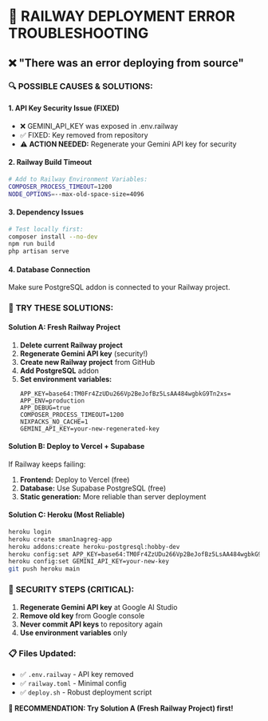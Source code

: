 # 🚨 RAILWAY DEPLOYMENT ERROR TROUBLESHOOTING

## ❌ **"There was an error deploying from source"**

### 🔍 **POSSIBLE CAUSES & SOLUTIONS:**

#### 1. **API Key Security Issue (FIXED)**

-   ❌ GEMINI_API_KEY was exposed in .env.railway
-   ✅ FIXED: Key removed from repository
-   ⚠️ **ACTION NEEDED:** Regenerate your Gemini API key for security

#### 2. **Railway Build Timeout**

```bash
# Add to Railway Environment Variables:
COMPOSER_PROCESS_TIMEOUT=1200
NODE_OPTIONS=--max-old-space-size=4096
```

#### 3. **Dependency Issues**

```bash
# Test locally first:
composer install --no-dev
npm run build
php artisan serve
```

#### 4. **Database Connection**

Make sure PostgreSQL addon is connected to your Railway project.

### 🚀 **TRY THESE SOLUTIONS:**

#### **Solution A: Fresh Railway Project**

1. **Delete current Railway project**
2. **Regenerate Gemini API key** (security!)
3. **Create new Railway project** from GitHub
4. **Add PostgreSQL** addon
5. **Set environment variables:**
    ```
    APP_KEY=base64:TM0Fr4ZzUDu266Vp2BeJofBz5LsAA484wgbkG9Tn2xs=
    APP_ENV=production
    APP_DEBUG=true
    COMPOSER_PROCESS_TIMEOUT=1200
    NIXPACKS_NO_CACHE=1
    GEMINI_API_KEY=your-new-regenerated-key
    ```

#### **Solution B: Deploy to Vercel + Supabase**

If Railway keeps failing:

1. **Frontend:** Deploy to Vercel (free)
2. **Database:** Use Supabase PostgreSQL (free)
3. **Static generation:** More reliable than server deployment

#### **Solution C: Heroku (Most Reliable)**

```bash
heroku login
heroku create sman1nagreg-app
heroku addons:create heroku-postgresql:hobby-dev
heroku config:set APP_KEY=base64:TM0Fr4ZzUDu266Vp2BeJofBz5LsAA484wgbkG9Tn2xs=
heroku config:set GEMINI_API_KEY=your-new-key
git push heroku main
```

### 🔐 **SECURITY STEPS (CRITICAL):**

1. **Regenerate Gemini API key** at Google AI Studio
2. **Remove old key** from Google console
3. **Never commit API keys** to repository again
4. **Use environment variables** only

### 📋 **Files Updated:**

-   ✅ `.env.railway` - API key removed
-   ✅ `railway.toml` - Minimal config
-   ✅ `deploy.sh` - Robust deployment script

**🎯 RECOMMENDATION: Try Solution A (Fresh Railway Project) first!**
